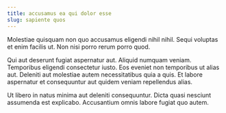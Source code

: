 ```yaml
---
title: accusamus ea qui dolor esse
slug: sapiente quos
---
```


Molestiae quisquam non quo accusamus eligendi nihil nihil. Sequi voluptas et enim facilis ut. Non nisi porro rerum porro quod.

Qui aut deserunt fugiat aspernatur aut. Aliquid numquam veniam. Temporibus eligendi consectetur iusto. Eos eveniet non temporibus ut alias aut. Deleniti aut molestiae autem necessitatibus quia a quis. Et labore aspernatur et consequuntur aut quidem veniam repellendus alias.

Ut libero in natus minima aut deleniti consequuntur. Dicta quasi nesciunt assumenda est explicabo. Accusantium omnis labore fugiat quo autem.
